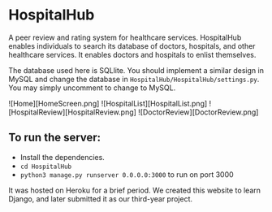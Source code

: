 # HospitalHub

A peer review and rating system for healthcare services. HospitalHub enables individuals to search its database of doctors, hospitals, and other healthcare services. It enables doctors and hospitals to enlist themselves. 

The database used here is SQLlite. You should implement a similar design in MySQL and change the database in `HospitalHub/HospitalHub/settings.py`. You may simply uncomment to change to MySQL. 

![Home][HomeScreen.png]
![HospitalList][HospitalList.png]
![HospitalReview][HospitalReview.png]
![DoctorReview][DoctorReview.png]

## To run the server:
- Install the dependencies.
- `cd HospitalHub`
- `python3 manage.py runserver 0.0.0.0:3000` to run on port 3000

It was hosted on Heroku for a brief period. We created this website to learn Django, and later submitted it as our third-year project.